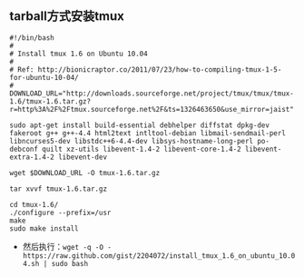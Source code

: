 tarball方式安装tmux
------------------

```
#!/bin/bash
#
# Install tmux 1.6 on Ubuntu 10.04
#
# Ref: http://bionicraptor.co/2011/07/23/how-to-compiling-tmux-1-5-for-ubuntu-10-04/
#
DOWNLOAD_URL="http://downloads.sourceforge.net/project/tmux/tmux/tmux-1.6/tmux-1.6.tar.gz?r=http%3A%2F%2Ftmux.sourceforge.net%2F&ts=1326463650&use_mirror=jaist"
 
sudo apt-get install build-essential debhelper diffstat dpkg-dev fakeroot g++ g++-4.4 html2text intltool-debian libmail-sendmail-perl libncurses5-dev libstdc++6-4.4-dev libsys-hostname-long-perl po-debconf quilt xz-utils libevent-1.4-2 libevent-core-1.4-2 libevent-extra-1.4-2 libevent-dev
 
wget $DOWNLOAD_URL -O tmux-1.6.tar.gz
 
tar xvvf tmux-1.6.tar.gz
 
cd tmux-1.6/
./configure --prefix=/usr
make
sudo make install
```

- 然后执行：`wget -q -O - https://raw.github.com/gist/2204072/install_tmux_1.6_on_ubuntu_10.04.sh | sudo bash`
